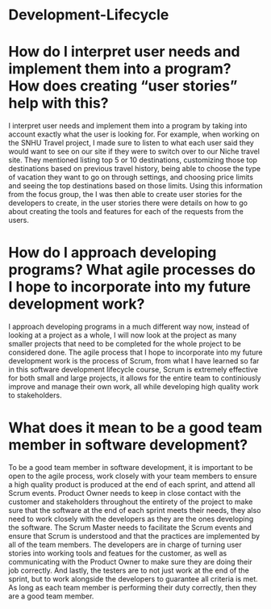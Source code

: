 # Development-Lifecycle

# How do I interpret user needs and implement them into a program? How does creating “user stories” help with this?
I interpret user needs and implement them into a program by taking into account exactly what the user is looking for. For example, when working on the SNHU Travel project, I made sure to listen to what each user said they would want to see on our site if they were to switch over to our Niche travel site. They mentioned listing top 5 or 10 destinations, customizing those top destinations based on previous travel history, being able to choose the type of vacation they want to go on through settings, and choosing price limits and seeing the top destinations based on those limits. Using this information from the focus group, the I was then able to create user stories for the developers to create, in the user stories there were details on how to go about creating the tools and features for each of the requests from the users. 

# How do I approach developing programs? What agile processes do I hope to incorporate into my future development work?
I approach developing programs in a much different way now, instead of looking at a project as a whole, I will now look at the project as many smaller projects that need to be completed for the whole project to be considered done. The agile process that I hope to incorporate into my future development work is the process of Scrum, from what I have learned so far in this software development lifecycle course, Scrum is extremely effective for both small and large projects, it allows for the entire team to continiously improve and manage their own work, all while developing high quality work to stakeholders. 

# What does it mean to be a good team member in software development?
To be a good team member in software development, it is important to be open to the agile process, work closely with your team members to ensure a high quality product is produced at the end of each sprint, and attend all Scrum events. Product Owner needs to keep in close contact with the customer and stakeholders throughout the entirety of the project to make sure that the software at the end of each sprint meets their needs, they also need to work closely with the developers as they are the ones developing the software. The Scrum Master needs to facilitate the Scrum events and ensure that Scrum is understood and that the practices are implemented by all of the team members. The developers are in charge of turning user stories into working tools and featues for the customer, as well as communicating with the Product Owner to make sure they are doing their job correctly. And lastly, the testers are to not just work at the end of the sprint, but to work alongside the developers to guarantee all criteria is met. As long as each team member is performing their duty correctly, then they are a good team member.
